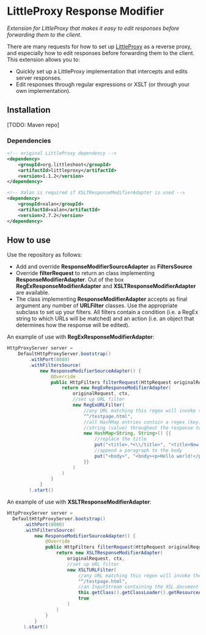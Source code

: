 # LittleProxy Response Modifier
_Extension for LittleProxy that makes it easy to edit responses before forwarding them to the client._

There are many requests for how to set up [LittleProxy](https://github.com/adamfisk/LittleProxy) as a reverse proxy, and especially how to edit responses before forwarding them to the client. This extension allows you to:
* Quickly set up a LittleProxy implementation that intercepts and edits server responses.
* Edit responses through regular expressions or XSLT (or through your own implementation).
## Installation
[TODO: Maven repo]

### Dependencies
```xml
<!-- original LittleProxy dependency -->
<dependency>
	<groupId>org.littleshoot</groupId>
	<artifactId>littleproxy</artifactId>
	<version>1.1.2</version>
</dependency>

<!-- Xalan is required if XSLTResponseModifierAdapter is used -->
<dependency>
	<groupId>xalan</groupId>
	<artifactId>xalan</artifactId>
	<version>2.7.2</version>
</dependency>
```
## How to use
Use the repository as follows:
* Add and override __ResponseModifierSourceAdapter__ as __FiltersSource__
* Override __filterRequest__ to return an class implementing __ResponseModifierAdapter__. Out of the box __RegExResponseModifierAdapter__ and __XSLTResponseModifierAdapter__ are available.
* The class implementing __ResponseModifierAdapter__ accepts as final argument any number of __URLFilter__ classes. Use the appropriate subclass to set up your filters. All filters contain a condition (i.e. a RegEx string to which URLs will be matched) and an action (i.e. an object that determines how the response will be edited).

An example of use with __RegExResponseModifierAdapter__:
```java
HttpProxyServer server =
	DefaultHttpProxyServer.bootstrap()
		.withPort(8080)
		.withFiltersSource(
			new ResponseModifierSourceAdapter() {
				@Override
				public HttpFilters filterRequest(HttpRequest originalRequest, ChannelHandlerContext ctx) {
					return new RegExResponseModifierAdapter(
						originalRequest, ctx,
						//set up URL filter
						new RegExURLFilter(
							//any URL matching this regex will invoke the filter's action 
							"^/testpage.html",
							//all HashMap entries contain a regex (key) that will be replaced with another
							//string (value) throughout the response text
							new HashMap<String, String>() {{
								//replace the title
								put("<title>.*<\\/title>", "<title>New Title!</title>");
								//append a paragraph to the body
								put("<body>", "<body><p>Hello world!</p>");
							}}
						)
					)
				}
			}
		).start()
  ```
  An example of use with __XSLTResponseModifierAdapter__:
  ```java
  HttpProxyServer server =
	DefaultHttpProxyServer.bootstrap()
		.withPort(8080)
		.withFiltersSource(
			new ResponseModifierSourceAdapter() {
				@Override
				public HttpFilters filterRequest(HttpRequest originalRequest, ChannelHandlerContext ctx) {
					return new XSLTResponseModifierAdapter(
						originalRequest, ctx,
						//set up URL filter
						new XSLTURLFilter(
							//any URL matching this regex will invoke the filter's action 
							"^/testpage.html",
							//an InputStream containing the XSL document with which the response will be transformed
							this.getClass().getClassLoader().getResourceAsStream("transform-testpage.xsl"),
							true
						)
					)
				}
			}
		).start()
  ```

